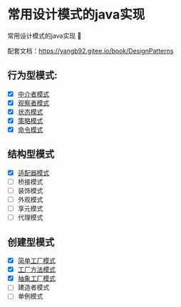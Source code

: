 # 常用设计模式的java实现
常用设计模式的java实现 :construction:

配套文档：<https://yangb92.gitee.io/book/DesignPatterns>

## 行为型模式:

- [x] [中介者模式](src/pattern/mediator/MediatorPattern.java)
- [x] [观察者模式](src/pattern/observer/ObserverPattern.java)
- [x] [状态模式](src/pattern/state/StatePattern.java)
- [x] [策略模式](src/pattern/strategy/StrategyPattern.java)
- [x] [命令模式](src/pattern/command/CommandPattern.java)

## 结构型模式

- [x] [适配器模式](src/pattern/adapter/AdapterPattern.java)
- [ ] 桥接模式
- [ ] 装饰模式
- [ ] 外观模式
- [ ] 享元模式
- [ ] 代理模式

## 创建型模式

- [x] [简单工厂模式](src/pattern/factory/simple/SimpleFactoryPattern.java)
- [x] [工厂方法模式](src/pattern/factory/method/FactoryMethodPattern.java)
- [x] [抽象工厂模式](src/pattern/factory/abs/AbstractFactoryPattern.java)
- [ ] 建造者模式
- [ ] 单例模式
